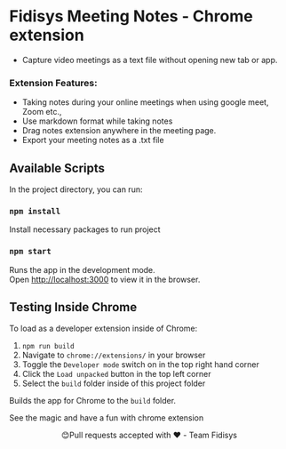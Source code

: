 # Fidisys Meeting Notes - Chrome extension

- Capture video meetings as a text file without opening new tab or app.

### Extension Features:
- Taking notes during your online meetings when using google meet, Zoom etc.,
- Use markdown format while taking notes
- Drag notes extension anywhere in the meeting page.
- Export your meeting notes as a .txt file

## Available Scripts

In the project directory, you can run:

### `npm install`

Install necessary packages to run project

### `npm start`

Runs the app in the development mode.<br>
Open [http://localhost:3000](http://localhost:3000) to view it in the browser.

## Testing Inside Chrome

To load as a developer extension inside of Chrome:

1. `npm run build` <br>
2. Navigate to `chrome://extensions/` in your browser <br>
3. Toggle the `Developer mode` switch on in the top right hand corner <br>
4. Click the `Load unpacked` button in the top left corner <br>
5. Select the `build` folder inside of this project folder <br>

Builds the app for Chrome to the `build` folder.<br>

See the magic and have a fun with chrome extension

<p align="center">😊Pull requests accepted with ❤️ - Team Fidisys</p>
